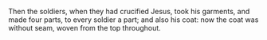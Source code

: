 Then the soldiers, when they had crucified Jesus, took his garments, and made four parts, to every soldier a part; and also his coat: now the coat was without seam, woven from the top throughout.
